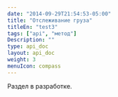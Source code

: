 ```yaml
---
date: "2014-09-29T21:54:53-05:00"
title: "Отслеживание груза"
titleEn: "test3"
tags: ["api", "метод"]
Description: ""
type: api_doc
layout: api_doc
weight: 3
menuIcon: compass
---
```


Раздел в разработке.